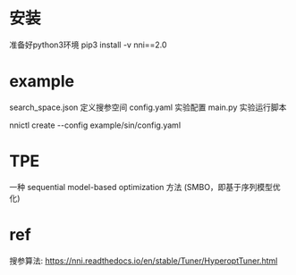 # 安装
准备好python3环境
pip3 install -v nni==2.0

# example
search_space.json  定义搜参空间
config.yaml        实验配置
main.py            实验运行脚本

nnictl create --config example/sin/config.yaml

# TPE
一种 sequential model-based optimization 方法 (SMBO，即基于序列模型优化)

# ref
搜参算法: https://nni.readthedocs.io/en/stable/Tuner/HyperoptTuner.html